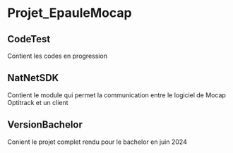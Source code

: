 Projet_EpauleMocap
================================

CodeTest
------------
Contient les codes en progression

NatNetSDK
------------
Contient le module qui permet la communication entre le logiciel de Mocap Optitrack et un client

VersionBachelor
------------
Conient le projet complet rendu pour le bachelor en juin 2024
